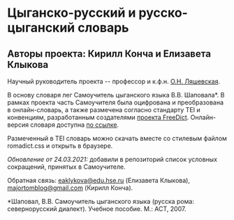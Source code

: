 # Цыганско-русский и русско-цыганский словарь #
## Авторы проекта: Кирилл Конча и Елизавета Клыкова ##
Научный руководитель проекта -- профессор и к.ф.н. [О.Н. Ляшевская](https://www.hse.ru/staff/olesar).

В основу словаря лег Самоучитель цыганского языка В.В. Шаповала\*. В рамках проекта часть Самоучителя была оцифрована и преобразована в онлайн-словарь, а также размечена согласно стандарту TEI и конвенциям, разработанным создателями [проекта FreeDict](https://freedict.org/). Онлайн-версия словаря доступна [по ссылке](https://romadict.linghub.ru/).

Размеченный в TEI словарь можно скачать вместе со стилевым файлом romadict.css и открыть в браузере.

*Обновление от 24.03.2021:* добавили в репозиторий список условных сокращений, принятых в Самоучителе.

Обратная связь: eaklykova@edu.hse.ru (Елизавета Клыкова), majortomblog@gmail.com (Кирилл Конча).

\*Шаповал, В.В. Самоучитель цыганского языка (русска рома: севернорусский диалект). Учебное пособие. М.: АСТ, 2007.
